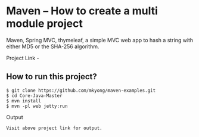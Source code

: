 # Maven – How to create a multi module project
Maven, Spring MVC, thymeleaf, a simple MVC web app to hash a string with either MD5 or the SHA-256 algorithm.

Project Link - 


## How to run this project?
```
$ git clone https://github.com/mkyong/maven-examples.git
$ cd Core-Java-Master
$ mvn install
$ mvn -pl web jetty:run
```
Output
```
Visit above project link for output.
```